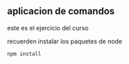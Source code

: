 ## aplicacion de comandos
este es el ejercicio del curso 

recuerden instalar los paquetes de node 

```
npm install

````